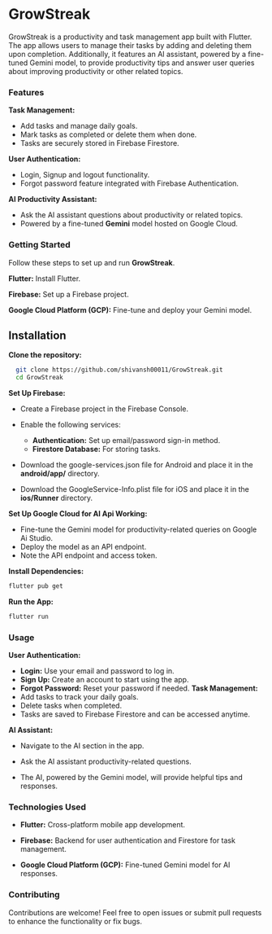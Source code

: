 
# GrowStreak

GrowStreak is a productivity and task management app built with Flutter. The app allows users to manage their tasks by adding and deleting them upon completion. Additionally, it features an AI assistant, powered by a fine-tuned Gemini model, to provide productivity tips and answer user queries about improving productivity or other related topics.




### Features

**Task Management:**
    
* Add tasks and manage daily goals.
* Mark tasks as completed or delete them when done.
* Tasks are securely stored in Firebase Firestore.

**User Authentication:** 

* Login, Signup and logout functionality.
* Forgot password feature integrated with Firebase Authentication.

**AI Productivity Assistant:**

* Ask the AI assistant questions about productivity or related topics.
* Powered by a fine-tuned **Gemini** model hosted on Google Cloud.
    

### Getting Started
Follow these steps to set up and run **GrowStreak**.

**Flutter:** Install Flutter.

**Firebase:** Set up a Firebase project.

**Google Cloud Platform (GCP):** Fine-tune and deploy your Gemini model.





## Installation

**Clone the repository:**

```bash
  git clone https://github.com/shivansh00011/GrowStreak.git 
  cd GrowStreak  

```

**Set Up Firebase:**

* Create a Firebase project in the Firebase Console.

* Enable the following services:
    * **Authentication:** Set up email/password sign-in method.
    * **Firestore Database:** For storing tasks.

* Download the google-services.json file for Android and place it in the **android/app/** directory.
* Download the GoogleService-Info.plist file for iOS and place it in the **ios/Runner** directory.


**Set Up Google Cloud for AI Api Working:**
* Fine-tune the Gemini model for productivity-related queries on Google Ai Studio.
* Deploy the model as an API endpoint.
* Note the API endpoint and access token.

**Install Dependencies:**

```bash
flutter pub get  

```
**Run the App:**

```bash
flutter run   

```


### Usage

**User Authentication:** 
* **Login:** Use your email and password to log in.
* **Sign Up:** Create an account to start using the app.
* **Forgot Password:** Reset your password if needed.
**Task Management:** 
* Add tasks to track your daily goals.
* Delete tasks when completed.
* Tasks are saved to Firebase Firestore and can be accessed anytime.

**AI Assistant:** 

* Navigate to the AI section in the app.

* Ask the AI assistant productivity-related questions.

* The AI, powered by the Gemini model, will provide helpful tips and responses.


### Technologies Used

* **Flutter:** Cross-platform mobile app development.

* **Firebase:** Backend for user authentication and Firestore for task management.
* **Google Cloud Platform (GCP):** Fine-tuned Gemini model for AI responses.

### Contributing

Contributions are welcome! Feel free to open issues or submit pull requests to enhance the functionality or fix bugs.

